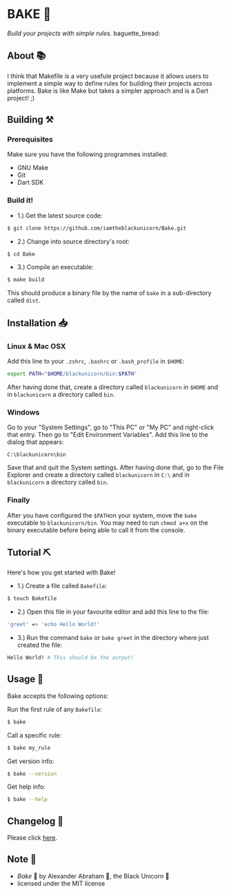 # BAKE :baguette_bread:

*Build your projects with simple rules.* baguette_bread:

## About :books:

I think that Makefile is a very usefule project because it allows users to implement a simple way to define rules for building their projects across platforms. Bake is like Make but takes a simpler approach and is a Dart project! ;)

## Building :hammer_and_pick:

### Prerequisites
Make sure you have the following programmes installed:

- GNU Make
- Git
- Dart SDK

### Build it!

- 1.) Get the latest source code:

```bash
$ git clone https://github.com/iamtheblackunicorn/Bake.git
```

- 2.) Change into source directory's root:

```bash
$ cd Bake
```

- 3.) Compile an executable:

```bash
$ make build
```

This should produce a binary file by the name of `bake` in a sub-directory called `dist`.

## Installation :inbox_tray:

### Linux & Mac OSX

Add this line to your `.zshrc`, `.bashrc` or `.bash_profile` in `$HOME`:

```bash
export PATH="$HOME/blackunicorn/bin:$PATH"
```
After having done that, create a directory called `blackunicorn` in `$HOME` and in `blackunicorn` a directory called `bin`.

### Windows

Go to your "System Settings", go to "This PC" or "My PC" and right-click that entry. Then go to "Edit Environment Variables".
Add this line to the dialog that appears:

```
C:\blackunicorn\bin
```

Save that and quit the System settings. After having done that, go to the File Explorer and create a directory called `blackunicorn` in `C:\` and in `blackunicorn` a directory called `bin`.

### Finally

After you have configured the `$PATH`on your system, move the `bake` executable to `blackunicorn/bin`. You may need to run `chmod a+x` on the binary executable before being able to call it from the console.


## Tutorial :pick:

Here's how you get started with Bake!

- 1.) Create a file called `Bakefile`:

```bash
$ touch Bakefile
```

- 2.) Open this file in your favourite editor and add this line to the file:

```bash
'greet' => 'echo Hello World!'
```

- 3.) Run the command `bake` or `bake greet` in the directory where just created the file:

```bash
Hello World! # This should be the output!
```

## Usage :hammer:

Bake accepts the following options:

Run the first rule of any `Bakefile`:

```bash
$ bake
```

Call a specific rule:

```bash
$ bake my_rule
```

Get version info:

```bash
$ bake --version
```

Get help info:

```bash
$ bake --help
```
## Changelog :scroll:

Please click [here](CHANGELOG.md).

## Note :scroll:

- *Bake* :baguette_bread: by Alexander Abraham :black_heart:, the Black Unicorn :unicorn:
- licensed under the MIT license

